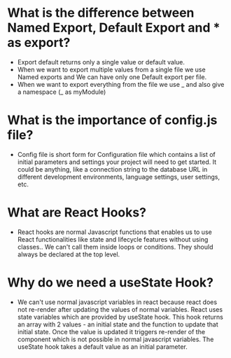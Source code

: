 # What is the difference between Named Export, Default Export and \* as export?

- Export default returns only a single value or default value.
- When we want to export multiple values from a single file we use Named exports and We can have only one Default export per file.
- When we want to export everything from the file we use _ and also give a namespace (_ as myModule)

# What is the importance of config.js file?

- Config file is short form for Configuration file which contains a list of initial parameters and settings your project will need to get started.
  It could be anything, like a connection string to the database URL in different development environments, language settings,
  user settings, etc.

# What are React Hooks?

- React hooks are normal Javascript functions that enables us to use React functionalities like state and lifecycle features
  without using classes.. We can't call them inside loops or conditions. They should always be declared at the top level.

# Why do we need a useState Hook?

- We can't use normal javascript variables in react because react does not re-render after updating the values of normal
  variables. React uses state variables which are provided by useState hook. This hook returns an array with 2 values -
  an initial state and the function to update that initial state. Once the value is updated it triggers re-render of the component which is not possible in normal javascript variables. The useState hook takes a default value as an initial parameter.

